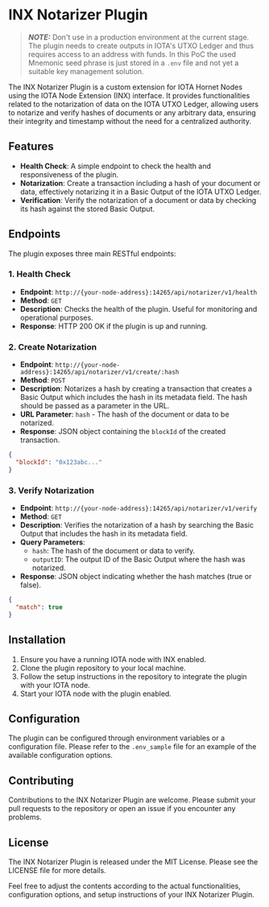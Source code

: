 # INX Notarizer Plugin

> **_NOTE:_**  Don't use in a production environment at the current stage. The plugin needs to create outputs in IOTA's UTXO Ledger and thus requires access to an address with funds. In this PoC the used Mnemonic seed phrase is just stored in a `.env` file and not yet a suitable key management solution.

The INX Notarizer Plugin is a custom extension for IOTA Hornet Nodes using the IOTA Node Extension (INX) interface. It provides functionalities related to the notarization of data on the IOTA UTXO Ledger, allowing users to notarize and verify hashes of documents or any arbitrary data, ensuring their integrity and timestamp without the need for a centralized authority.

## Features

- **Health Check**: A simple endpoint to check the health and responsiveness of the plugin.
- **Notarization**: Create a transaction including a hash of your document or data, effectively notarizing it in a Basic Output of the IOTA UTXO Ledger.
- **Verification**: Verify the notarization of a document or data by checking its hash against the stored Basic Output.

## Endpoints

The plugin exposes three main RESTful endpoints:

### 1. Health Check

- **Endpoint**: `http://{your-node-address}:14265/api/notarizer/v1/health`
- **Method**: `GET`
- **Description**: Checks the health of the plugin. Useful for monitoring and operational purposes.
- **Response**: HTTP 200 OK if the plugin is up and running.

### 2. Create Notarization

- **Endpoint**: `http://{your-node-address}:14265/api/notarizer/v1/create/:hash`
- **Method**: `POST`
- **Description**: Notarizes a hash by creating a transaction that creates a Basic Output which includes the hash in its metadata field. The hash should be passed as a parameter in the URL.
- **URL Parameter**: `hash` - The hash of the document or data to be notarized.
- **Response**: JSON object containing the `blockId` of the created transaction.

```json
{
  "blockId": "0x123abc..."
}
```

### 3. Verify Notarization
- **Endpoint**: `http://{your-node-address}:14265/api/notarizer/v1/verify`
- **Method**: `GET`
- **Description**: Verifies the notarization of a hash by searching the Basic Output that includes the hash in its metadata field.
- **Query Parameters**:
  - `hash`: The hash of the document or data to verify.
  - `outputID`: The output ID of the Basic Output where the hash was notarized.
- **Response**: JSON object indicating whether the hash matches (true or false).

```json
{
  "match": true
}
```

##  Installation
1) Ensure you have a running IOTA node with INX enabled.
2) Clone the plugin repository to your local machine.
3) Follow the setup instructions in the repository to integrate the plugin with your IOTA node.
4) Start your IOTA node with the plugin enabled.

## Configuration
The plugin can be configured through environment variables or a configuration file. Please refer to the `.env_sample` file for an example of the available configuration options.

## Contributing
Contributions to the INX Notarizer Plugin are welcome. Please submit your pull requests to the repository or open an issue if you encounter any problems.

## License
The INX Notarizer Plugin is released under the MIT License. Please see the LICENSE file for more details.

Feel free to adjust the contents according to the actual functionalities, configuration options, and setup instructions of your INX Notarizer Plugin.
